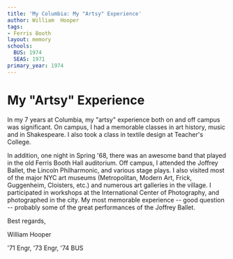 ```yaml
---
title: 'My Columbia: My "Artsy" Experience'
author: William  Hooper
tags:
- Ferris Booth
layout: memory
schools:
  BUS: 1974
  SEAS: 1971
primary_year: 1974
---
```

# My "Artsy" Experience

In my 7 years at Columbia, my "artsy" experience both on and off campus was significant. On campus, I had a memorable classes in art history, music and in Shakespeare. I also took a class in textile design at Teacher's College.

In addition, one night in Spring '68, there was an awesome band that played in the old Ferris Booth Hall auditorium. Off campus, I attended the Joffrey Ballet, the Lincoln Philharmonic, and various stage plays. I also visited most of the major NYC art museums (Metropolitan, Modern Art, Frick, Guggenheim, Cloisters, etc.) and numerous art galleries in the village. I participated in workshops at the International Center of Photography, and photographed in the city. My most memorable experience -- good question -- probably some of the great performances of the Joffrey Ballet.

Best regards,

William Hooper

'71 Engr, '73 Engr, '74 BUS
